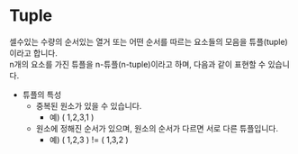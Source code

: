 # Tuple

셀수있는 수량의 순서있는 열거 또는 어떤 순서를 따르는 요소들의 모음을 튜플(tuple)이라고 합니다.     
n개의 요소를 가진 튜플을 n-튜플(n-tuple)이라고 하며, 다음과 같이 표현할 수 있습니다.
    
- 튜플의 특성 
  - 중복된 원소가 있을 수 있습니다.
    - 예) ( 1,2,3,1 ) 
  - 원소에 정해진 순서가 있으며, 원소의 순서가 다르면 서로 다른 튜플입니다. 
    - 예) ( 1,2,3 ) != ( 1,3,2 )
    